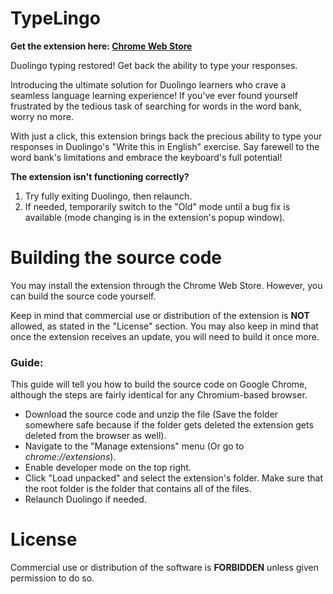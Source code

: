 # TypeLingo
**Get the extension here: [Chrome Web Store](https://chrome.google.com/webstore/detail/typelingo/lkfdecookegdklhpafhikjebeflcgepc?snuoi)**

Duolingo typing restored! Get back the ability to type your responses.

Introducing the ultimate solution for Duolingo learners who crave a seamless language learning experience! If you've ever found yourself frustrated by the tedious task of searching for words in the word bank, worry no more.

With just a click, this extension brings back the precious ability to type your responses in Duolingo's "Write this in English" exercise. Say farewell to the word bank's limitations and embrace the keyboard's full potential!

**The extension isn't functioning correctly?**
1. Try fully exiting Duolingo, then relaunch.
2. If needed, temporarily switch to the "Old" mode until a bug fix is available (mode changing is in the extension's popup window).

# Building the source code
You may install the extension through the Chrome Web Store. However, you can build the source code yourself.

Keep in mind that commercial use or distribution of the extension is **NOT** allowed, as stated in the "License" section. You may also keep in mind that once the extension receives an update, you will need to build it once more.

### Guide:

This guide will tell you how to build the source code on Google Chrome, although the steps are fairly identical for any Chromium-based browser.

* Download the source code and unzip the file (Save the folder somewhere safe because if the folder gets deleted the extension gets deleted from the browser as well).
* Navigate to the "Manage extensions" menu (Or go to _chrome://extensions_).
* Enable developer mode on the top right.
* Click "Load unpacked" and select the extension's folder. Make sure that the root folder is the folder that contains all of the files.
* Relaunch Duolingo if needed.

# License
Commercial use or distribution of the software is **FORBIDDEN** unless given permission to do so.

